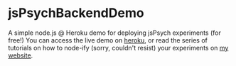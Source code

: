 # jsPsychBackendDemo
A simple node.js @ Heroku demo for deploying jsPsych experiments (for free!) 
You can access the live demo on <a href = "https://floating-oasis-6903.herokuapp.com" target = "new">heroku</a>, or read the series of tutorials on how to node-ify (sorry, couldn't resist) your experiments on <a href = "http://web-psychometrics.com/tutorial1.html" target = "new">my website</a>.
